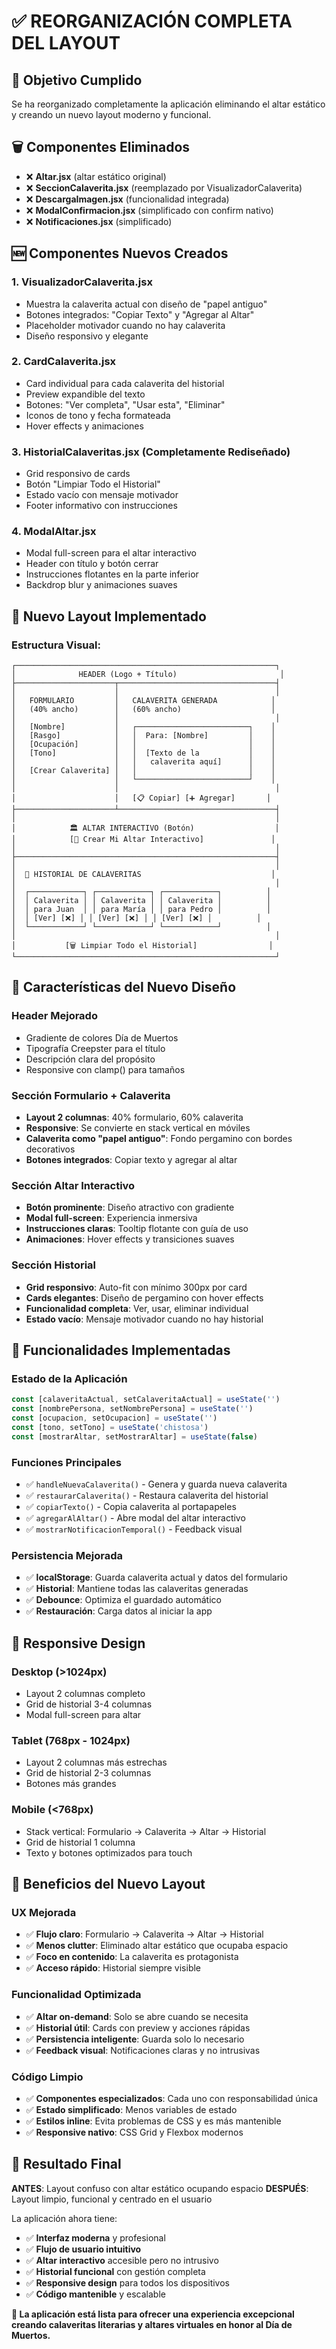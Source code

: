 # ✅ REORGANIZACIÓN COMPLETA DEL LAYOUT

## 🎯 Objetivo Cumplido
Se ha reorganizado completamente la aplicación eliminando el altar estático y creando un nuevo layout moderno y funcional.

## 🗑️ Componentes Eliminados
- ❌ **Altar.jsx** (altar estático original)
- ❌ **SeccionCalaverita.jsx** (reemplazado por VisualizadorCalaverita)
- ❌ **DescargaImagen.jsx** (funcionalidad integrada)
- ❌ **ModalConfirmacion.jsx** (simplificado con confirm nativo)
- ❌ **Notificaciones.jsx** (simplificado)

## 🆕 Componentes Nuevos Creados

### 1. **VisualizadorCalaverita.jsx**
- Muestra la calaverita actual con diseño de "papel antiguo"
- Botones integrados: "Copiar Texto" y "Agregar al Altar"
- Placeholder motivador cuando no hay calaverita
- Diseño responsivo y elegante

### 2. **CardCalaverita.jsx**
- Card individual para cada calaverita del historial
- Preview expandible del texto
- Botones: "Ver completa", "Usar esta", "Eliminar"
- Iconos de tono y fecha formateada
- Hover effects y animaciones

### 3. **HistorialCalaveritas.jsx** (Completamente Rediseñado)
- Grid responsivo de cards
- Botón "Limpiar Todo el Historial"
- Estado vacío con mensaje motivador
- Footer informativo con instrucciones

### 4. **ModalAltar.jsx**
- Modal full-screen para el altar interactivo
- Header con título y botón cerrar
- Instrucciones flotantes en la parte inferior
- Backdrop blur y animaciones suaves

## 📐 Nuevo Layout Implementado

### **Estructura Visual:**
```
┌──────────────────────────────────────────────────────────┐
│              HEADER (Logo + Título)                       │
├──────────────────────┬───────────────────────────────────┤
│                      │                                   │
│   FORMULARIO         │   CALAVERITA GENERADA            │
│   (40% ancho)        │   (60% ancho)                    │
│                      │                                   │
│   [Nombre]           │   ┌─────────────────────────┐    │
│   [Rasgo]            │   │  Para: [Nombre]         │    │
│   [Ocupación]        │   │                         │    │
│   [Tono]             │   │  [Texto de la           │    │
│                      │   │   calaverita aquí]      │    │
│   [Crear Calaverita] │   │                         │    │
│                      │   └─────────────────────────┘    │
│                      │                                   │
│                      │   [📋 Copiar] [➕ Agregar]       │
├──────────────────────┴───────────────────────────────────┤
│                                                          │
│            🏛️ ALTAR INTERACTIVO (Botón)                  │
│            [🎨 Crear Mi Altar Interactivo]               │
│                                                          │
├──────────────────────────────────────────────────────────┤
│                                                          │
│  📜 HISTORIAL DE CALAVERITAS                             │
│                                                          │
│  ┌────────────┐ ┌────────────┐ ┌────────────┐          │
│  │ Calaverita │ │ Calaverita │ │ Calaverita │          │
│  │ para Juan  │ │ para María │ │ para Pedro │          │
│  │ [Ver] [❌] │ │ [Ver] [❌] │ │ [Ver] [❌] │          │
│  └────────────┘ └────────────┘ └────────────┘          │
│                                                          │
│           [🗑️ Limpiar Todo el Historial]                │
└──────────────────────────────────────────────────────────┘
```

## 🎨 Características del Nuevo Diseño

### **Header Mejorado**
- Gradiente de colores Día de Muertos
- Tipografía Creepster para el título
- Descripción clara del propósito
- Responsive con clamp() para tamaños

### **Sección Formulario + Calaverita**
- **Layout 2 columnas**: 40% formulario, 60% calaverita
- **Responsive**: Se convierte en stack vertical en móviles
- **Calaverita como "papel antiguo"**: Fondo pergamino con bordes decorativos
- **Botones integrados**: Copiar texto y agregar al altar

### **Sección Altar Interactivo**
- **Botón prominente**: Diseño atractivo con gradiente
- **Modal full-screen**: Experiencia inmersiva
- **Instrucciones claras**: Tooltip flotante con guía de uso
- **Animaciones**: Hover effects y transiciones suaves

### **Sección Historial**
- **Grid responsivo**: Auto-fit con mínimo 300px por card
- **Cards elegantes**: Diseño de pergamino con hover effects
- **Funcionalidad completa**: Ver, usar, eliminar individual
- **Estado vacío**: Mensaje motivador cuando no hay historial

## 🔧 Funcionalidades Implementadas

### **Estado de la Aplicación**
```javascript
const [calaveritaActual, setCalaveritaActual] = useState('')
const [nombrePersona, setNombrePersona] = useState('')
const [ocupacion, setOcupacion] = useState('')
const [tono, setTono] = useState('chistosa')
const [mostrarAltar, setMostrarAltar] = useState(false)
```

### **Funciones Principales**
- ✅ `handleNuevaCalaverita()` - Genera y guarda nueva calaverita
- ✅ `restaurarCalaverita()` - Restaura calaverita del historial
- ✅ `copiarTexto()` - Copia calaverita al portapapeles
- ✅ `agregarAlAltar()` - Abre modal del altar interactivo
- ✅ `mostrarNotificacionTemporal()` - Feedback visual

### **Persistencia Mejorada**
- ✅ **localStorage**: Guarda calaverita actual y datos del formulario
- ✅ **Historial**: Mantiene todas las calaveritas generadas
- ✅ **Debounce**: Optimiza el guardado automático
- ✅ **Restauración**: Carga datos al iniciar la app

## 📱 Responsive Design

### **Desktop (>1024px)**
- Layout 2 columnas completo
- Grid de historial 3-4 columnas
- Modal full-screen para altar

### **Tablet (768px - 1024px)**
- Layout 2 columnas más estrechas
- Grid de historial 2-3 columnas
- Botones más grandes

### **Mobile (<768px)**
- Stack vertical: Formulario → Calaverita → Altar → Historial
- Grid de historial 1 columna
- Texto y botones optimizados para touch

## 🎯 Beneficios del Nuevo Layout

### **UX Mejorada**
- ✅ **Flujo claro**: Formulario → Calaverita → Altar → Historial
- ✅ **Menos clutter**: Eliminado altar estático que ocupaba espacio
- ✅ **Foco en contenido**: La calaverita es protagonista
- ✅ **Acceso rápido**: Historial siempre visible

### **Funcionalidad Optimizada**
- ✅ **Altar on-demand**: Solo se abre cuando se necesita
- ✅ **Historial útil**: Cards con preview y acciones rápidas
- ✅ **Persistencia inteligente**: Guarda solo lo necesario
- ✅ **Feedback visual**: Notificaciones claras y no intrusivas

### **Código Limpio**
- ✅ **Componentes especializados**: Cada uno con responsabilidad única
- ✅ **Estado simplificado**: Menos variables de estado
- ✅ **Estilos inline**: Evita problemas de CSS y es más mantenible
- ✅ **Responsive nativo**: CSS Grid y Flexbox modernos

## 🚀 Resultado Final

**ANTES**: Layout confuso con altar estático ocupando espacio
**DESPUÉS**: Layout limpio, funcional y centrado en el usuario

La aplicación ahora tiene:
- ✅ **Interfaz moderna** y profesional
- ✅ **Flujo de usuario intuitivo**
- ✅ **Altar interactivo** accesible pero no intrusivo
- ✅ **Historial funcional** con gestión completa
- ✅ **Responsive design** para todos los dispositivos
- ✅ **Código mantenible** y escalable

**🌟 La aplicación está lista para ofrecer una experiencia excepcional creando calaveritas literarias y altares virtuales en honor al Día de Muertos.**